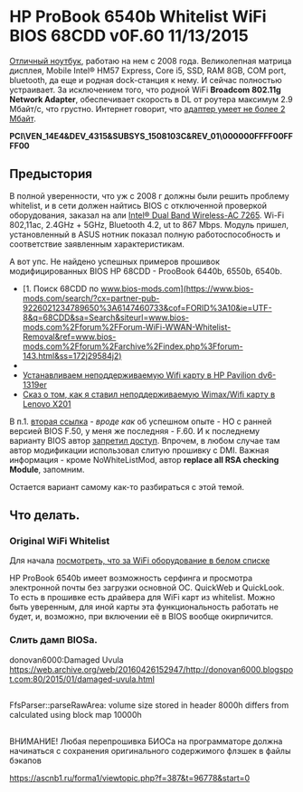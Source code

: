 # HP ProBook 6540b Whitelist WiFi BIOS 68CDD v0F.60 11/13/2015

[Отличный ноутбук](https://h10057.www1.hp.com/ecomcat/hpcatalog/specs/provisioner/05/WD689EA.htm), работаю на нем с 2008 года. Великолепная матрица дисплея, Mobile Intel® HM57 Express, Core i5, SSD, RAM 8GB, COM port, bluetooth, да еще и родная dock-станция к нему. И сейчас полностью устраивает. За исключением того, что родной WiFi **Broadcom 802.11g Network Adapter**, обеспечивает скорость в DL от роутера максимум 2.9 Мбайт/с, что грустно. Интернет говорит, что [адаптер умеет не более 2 Мбайт](https://forum.ixbt.com/topic.cgi?id=14:52775-15). 

**PCI\VEN_14E4&DEV_4315&SUBSYS_1508103C&REV_01\000000FFFF00FFFF00**

## Предыстория

В полной уверенности, что уж с 2008 г должны были решить проблему whitelist, и в сети должен найтись BIOS с отключенной проверкой оборудования, заказал на али [Intel® Dual Band Wireless-AC 7265](https://ark.intel.com/content/www/ru/ru/ark/products/83635/intel-dual-band-wireless-ac-7265.html). Wi-Fi 802,11ac, 2.4GHz + 5GHz, Bluetooth 4.2, ut to 867 Mbps. Модуль пришел, установленный в ASUS нотник показал полную работоспособность и соответствие заявленным характеристикам.

А вот упс.
Не найдено успешных примеров прошивок модифицированных BIOS HP 68CDD - ProoBook 6440b, 6550b, 6540b.
- [1. Поиск 68CDD по www.bios-mods.com](https://www.bios-mods.com/search/?cx=partner-pub-9226021234789650%3A6147460733&cof=FORID%3A10&ie=UTF-8&q=68CDD&sa=Search&siteurl=www.bios-mods.com%2Fforum%2FForum-WiFi-WWAN-Whitelist-Removal&ref=www.bios-mods.com%2Fforum%2Farchive%2Findex.php%3Fforum-143.html&ss=172j29584j2)
- []()
- [Устанавливаем неподдерживаемую Wifi карту в HP Pavilion dv6-1319er](https://habr.com/ru/post/108820/)
- [Сказ о том, как я ставил неподдерживаемую Wimax/Wifi карту в Lenovo X201](https://habr.com/ru/post/107598/)

В п.1. [вторая ссылка](https://www.bios-mods.com/forum/Thread-request-HP-ProBook-6440b-whitelist?page=3) - _вроде как_ об успешном опыте - НО с ранней версией BIOS F.50, у меня же последняя - F.60. И к последнему варианту BIOS автор [запретил доступ](https://rghost.net/8yyrTg5xl). Впрочем, в любом случае там автор модификации использовал слитую прошивку с DMI. Важная информация - кроме NoWhiteListMod, автор **replace all RSA checking Module**, запомним.
 
Остается вариант самому как-то разбираться с этой темой.

## Что делать.

### Original WiFi Whitelist

Для начала [посмотреть, что за WiFi оборудование в белом списке](whitelist_equipment.md)

HP ProBook 6540b имеет возможность серфинга и просмотра электронной почты без загрузки основной ОС.  QuickWeb и  QuickLook. То есть в прошивке есть драйвера для WiFi карт из whitelist. Можно быть уверенным, для иной карты эта функциональность работать не будет, и, возможно, при включении её в BIOS вообще окирпичится. 


### Слить дамп BIOSа.





donovan6000:Damaged Uvula
https://web.archive.org/web/20160426152947/http://donovan6000.blogspot.com:80/2015/01/damaged-uvula.html
##

FfsParser::parseRawArea: volume size stored in header 8000h differs from calculated using block map 10000h


##
ВНИМАНИЕ!
Любая перепрошивка БИОСа на программаторе должна начинаться с сохранения оригинального содержимого флэшек в файлы бэкапов

https://ascnb1.ru/forma1/viewtopic.php?f=387&t=96778&start=0










